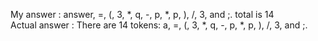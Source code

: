 My answer : answer, =, (, 3, *, q, -, p, *, p, ), /, 3, and ;. total is 14   
Actual answer : There are 14 tokens: a, =, (, 3, *, q, -, p, *, p, ), /, 3, and ;.
